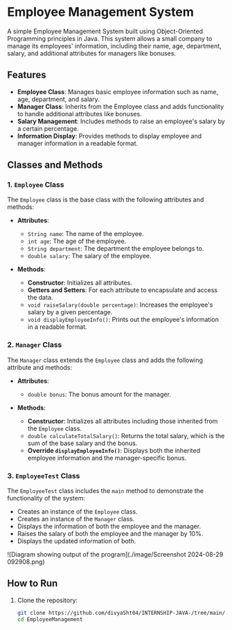 # Employee Management System

A simple Employee Management System built using Object-Oriented Programming principles in Java. This system allows a small company to manage its employees' information, including their name, age, department, salary, and additional attributes for managers like bonuses.

## Features

- **Employee Class**: Manages basic employee information such as name, age, department, and salary.
- **Manager Class**: Inherits from the Employee class and adds functionality to handle additional attributes like bonuses.
- **Salary Management**: Includes methods to raise an employee's salary by a certain percentage.
- **Information Display**: Provides methods to display employee and manager information in a readable format.

## Classes and Methods

### 1. `Employee` Class

The `Employee` class is the base class with the following attributes and methods:

- **Attributes**:
    - `String name`: The name of the employee.
    - `int age`: The age of the employee.
    - `String department`: The department the employee belongs to.
    - `double salary`: The salary of the employee.

- **Methods**:
    - **Constructor**: Initializes all attributes.
    - **Getters and Setters**: For each attribute to encapsulate and access the data.
    - `void raiseSalary(double percentage)`: Increases the employee's salary by a given percentage.
    - `void displayEmployeeInfo()`: Prints out the employee's information in a readable format.

### 2. `Manager` Class

The `Manager` class extends the `Employee` class and adds the following attribute and methods:

- **Attributes**:
    - `double bonus`: The bonus amount for the manager.

- **Methods**:
    - **Constructor**: Initializes all attributes including those inherited from the `Employee` class.
    - `double calculateTotalSalary()`: Returns the total salary, which is the sum of the base salary and the bonus.
    - **Override `displayEmployeeInfo()`**: Displays both the inherited employee information and the manager-specific bonus.

### 3. `EmployeeTest` Class

The `EmployeeTest` class includes the `main` method to demonstrate the functionality of the system:

- Creates an instance of the `Employee` class.
- Creates an instance of the `Manager` class.
- Displays the information of both the employee and the manager.
- Raises the salary of both the employee and the manager by 10%.
- Displays the updated information of both.

![Diagram showing output of the program](./image/Screenshot 2024-08-29 092908.png)


## How to Run

1. Clone the repository:
   ```bash
   git clone https://github.com/divyaSht04/INTERNSHIP-JAVA-/tree/main/src/EmployeeManagement
   cd EmployeeManagement
